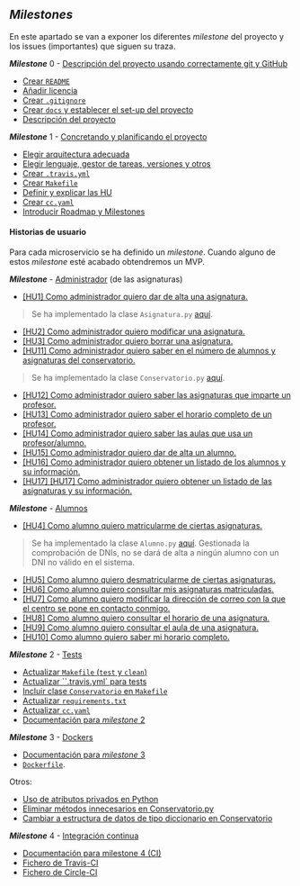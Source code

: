 ## *Milestones*

En este apartado se van a exponer los diferentes *milestone* del proyecto y los issues (importantes) que siguen su traza.

***Milestone*** 0 - [Descripción del proyecto usando correctamente git y GitHub](https://github.com/Carlossamu7/CC1-Conservatorio/milestone/1)

- [Crear `README`](https://github.com/Carlossamu7/CC1-Conservatorio/issues/1)
- [Añadir licencia](https://github.com/Carlossamu7/CC1-Conservatorio/issues/2)
- [Crear `.gitignore`](https://github.com/Carlossamu7/CC1-Conservatorio/issues/3)
- [Crear `docs` y establecer el set-up del proyecto](https://github.com/Carlossamu7/CC1-Conservatorio/issues/4)
- [Descripción del proyecto](https://github.com/Carlossamu7/CC1-Conservatorio/issues/5)


***Milestone*** 1 - [Concretando y planificando el proyecto](https://github.com/Carlossamu7/CC1-Conservatorio/milestone/2)

- [Elegir arquitectura adecuada](https://github.com/Carlossamu7/CC1-Conservatorio/issues/7)
- [Elegir lenguaje, gestor de tareas, versiones y otros](https://github.com/Carlossamu7/CC1-Conservatorio/issues/8)
- [Crear `.travis.yml`](https://github.com/Carlossamu7/CC1-Conservatorio/issues/9)
- [Crear `Makefile`](https://github.com/Carlossamu7/CC1-Conservatorio/issues/10)
- [Definir y explicar las HU](https://github.com/Carlossamu7/CC1-Conservatorio/issues/11)
- [Crear `cc.yaml`](https://github.com/Carlossamu7/CC1-Conservatorio/issues/20)
- [Introducir Roadmap y Milestones](https://github.com/Carlossamu7/CC1-Conservatorio/issues/21)

#### Historias de usuario

Para cada microservicio se ha definido un *milestone*. Cuando alguno de estos *milestone* esté acabado obtendremos un MVP.

***Milestone*** - [Administrador](https://github.com/Carlossamu7/CC1-Conservatorio/milestone/4) (de las asignaturas)

- [[HU1] Como administrador quiero dar de alta una asignatura.](https://github.com/Carlossamu7/CC1-Conservatorio/issues/12)

> Se ha implementado la clase `Asignatura.py` [aquí](https://github.com/Carlossamu7/CC1-Conservatorio/blob/master/src/Asignatura.py).

- [[HU2] Como administrador quiero modificar una asignatura.](https://github.com/Carlossamu7/CC1-Conservatorio/issues/13)
- [[HU3] Como administrador quiero borrar una asignatura.](https://github.com/Carlossamu7/CC1-Conservatorio/issues/14)
- [[HU11] Como administrador quiero saber en el número de alumnos y asignaturas del conservatorio.](https://github.com/Carlossamu7/CC1-Conservatorio/issues/44)

> Se ha implementado la clase `Conservatorio.py` [aquí](https://github.com/Carlossamu7/CC1-Conservatorio/blob/master/src/Conservatorio.py).

- [[HU12] Como administrador quiero saber las asignaturas que imparte un profesor.](https://github.com/Carlossamu7/CC1-Conservatorio/issues/45)
- [[HU13] Como administrador quiero saber el horario completo de un  profesor.](https://github.com/Carlossamu7/CC1-Conservatorio/issues/46)
- [[HU14] Como administrador quiero saber las aulas que usa un profesor/alumno.](https://github.com/Carlossamu7/CC1-Conservatorio/issues/47)
- [[HU15] Como administrador quiero dar de alta un alumno.](https://github.com/Carlossamu7/CC1-Conservatorio/issues/57)
- [[HU16] Como administrador quiero obtener un listado de los alumnos y su información.](https://github.com/Carlossamu7/CC1-Conservatorio/issues/77)
- [[HU17] [HU17] Como administrador quiero obtener un listado de las asignaturas y su información.](https://github.com/Carlossamu7/CC1-Conservatorio/issues/78)


***Milestone*** - [Alumnos](https://github.com/Carlossamu7/CC1-Conservatorio/milestone/3)

- [[HU4] Como alumno quiero matricularme de ciertas asignaturas.](https://github.com/Carlossamu7/CC1-Conservatorio/issues/15)

> Se ha implementado la clase `Alumno.py` [aquí](https://github.com/Carlossamu7/CC1-Conservatorio/blob/master/src/Alumno.py). Gestionada la comprobación de DNIs, no se dará de alta a ningún alumno con un DNI no válido en el sistema.

- [[HU5] Como alumno quiero desmatricularme de ciertas asignaturas.](https://github.com/Carlossamu7/CC1-Conservatorio/issues/16)
- [[HU6] Como alumno quiero consultar mis asignaturas matriculadas.](https://github.com/Carlossamu7/CC1-Conservatorio/issues/39)
- [[HU7] Como alumno quiero modificar la dirección de correo con la que el centro se pone en contacto conmigo.](https://github.com/Carlossamu7/CC1-Conservatorio/issues/17)
- [[HU8] Como alumno quiero consultar el horario de una asignatura.](https://github.com/Carlossamu7/CC1-Conservatorio/issues/18)
- [[HU9] Como alumno quiero consultar el aula de una asignatura.](https://github.com/Carlossamu7/CC1-Conservatorio/issues/19)
- [[HU10] Como alumno quiero saber mi horario completo.](https://github.com/Carlossamu7/CC1-Conservatorio/issues/43)

***Milestone*** 2 - [Tests](https://github.com/Carlossamu7/CC1-Conservatorio/milestone/5)

- [Actualizar `Makefile` (`test` y `clean`)](https://github.com/Carlossamu7/CC1-Conservatorio/issues/26)
- [Actualizar ``.travis.yml` para tests](https://github.com/Carlossamu7/CC1-Conservatorio/issues/30)
- [Incluir clase `Conservatorio` en `Makefile`](https://github.com/Carlossamu7/CC1-Conservatorio/issues/48)
- [Actualizar `requirements.txt`](https://github.com/Carlossamu7/CC1-Conservatorio/issues/34)
- [Actualizar `cc.yaml`](https://github.com/Carlossamu7/CC1-Conservatorio/issues/33)
- [Documentación para *milestone* 2](https://github.com/Carlossamu7/CC1-Conservatorio/issues/31)

***Milestone*** 3 - [Dockers](https://github.com/Carlossamu7/CC1-Conservatorio/milestone/6)

- [Documentación para *milestone* 3](https://github.com/Carlossamu7/CC1-Conservatorio/issues/52)
- [`Dockerfile`](https://github.com/Carlossamu7/CC1-Conservatorio/issues/53).

Otros:

- [Uso de atributos privados en Python](https://github.com/Carlossamu7/CC1-Conservatorio/issues/54)
- [Eliminar métodos innecesarios en Conservatorio.py](https://github.com/Carlossamu7/CC1-Conservatorio/issues/55)
- [Cambiar a estructura de datos de tipo diccionario en Conservatorio](https://github.com/Carlossamu7/CC1-Conservatorio/issues/56)

***Milestone*** 4 - [Integración continua](https://github.com/Carlossamu7/CC1-Conservatorio/milestone/7)

- [Documentación para milestone 4 (CI)](https://github.com/Carlossamu7/CC1-Conservatorio/issues/60)
- [Fichero de Travis-CI](https://github.com/Carlossamu7/CC1-Conservatorio/issues/61)
- [Fichero de Circle-CI](https://github.com/Carlossamu7/CC1-Conservatorio/issues/69)
